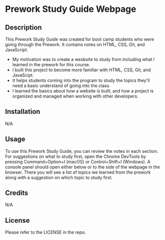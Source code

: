 # Prework Study Guide Webpage

## Description

This Prework Study Guide was created for boot camp students who were going through the Prework. It contains notes on HTML, CSS, Git, and JavaScript.

- My motivation was to create a wesbsite to study from including what I learned in the prework for this course.
- I built this project to become more familiar with HTML, CSS, Git, and JavaScipt.
- It helps students coming into the program to study the topics they'll need a basic understand of going into the class.
- I learned the basics about how a website is built, and how a project is organized and managed when working with other developers.

## Installation

N/A

## Usage

To use this Prework Study Guide, you can review the notes in each section. For suggestions on what to study first, open the Chrome DevTools by pressing Command+Option+I (macOS) or Control+Shift+I (Windows). A console panel should open either below or to the side of the webpage in the browser. There you will see a list of topics we learned from the prework along with a suggestion on which topic to study first.

## Credits

N/A

## License

Please refer to the LICENSE in the repo.
